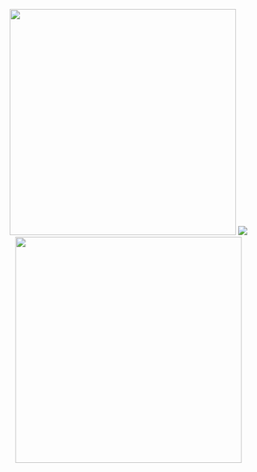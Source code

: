 <p align="center">
   <img src ="https://github-readme-stats.vercel.app/api?username=syrkis&show_icons=true&count_private=true&theme=darcula&hide_border=true&hide=issues,contribs&bg_color=00000000" width = 400>
  <img width="auto" src ="https://github-readme-stats.vercel.app/api/top-langs/?username=syrkis&layout=compact&hide_border=true&theme=darcula&bg_color=00000000&langs_count=6&hide=jupyter%20notebook,tex,css,php" width = 400>
      <img src ="https://github-readme-streak-stats.herokuapp.com?user=syrkis&theme=darcula&hide_border=true&background=FFFFFF00" width = 400>

</p>
